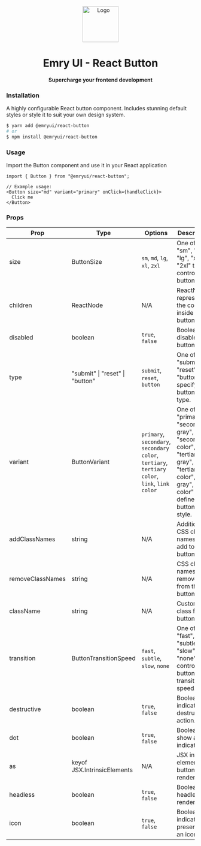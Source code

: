 <div align="center">
  <img style="width:96px; height:96px;" width="96" alt="Logo" src="https://user-images.githubusercontent.com/5527769/194703186-1603a72a-b997-4923-9953-da97270eac58.png">
</div>

<div align="center">
  <h1>Emry UI - React Button</h1>
  <p><b>Supercharge your frontend development</b></p>
</div>

### Installation

A highly configurable React button component. Includes stunning default styles or style it to suit your own design system.

```sh
$ yarn add @emryui/react-button
# or
$ npm install @emryui/react-button
```

### Usage

Import the Button component and use it in your React application

```
import { Button } from "@emryui/react-button";

// Example usage:
<Button size="md" variant="primary" onClick={handleClick}>
  Click me
</Button>
```

### Props

| Prop             | Type                            | Options                                                                                       | Description                                                                                                                                       |
| ---------------- | ------------------------------- | --------------------------------------------------------------------------------------------- | ------------------------------------------------------------------------------------------------------------------------------------------------- |
| size             | ButtonSize                      | `sm`, `md`, `lg`, `xl`, `2xl`                                                                 | One of "sm", "md", "lg", "xl", "2xl" to control the button size.                                                                                  |
| children         | ReactNode                       | N/A                                                                                           | ReactNode representing the content inside the button.                                                                                             |
| disabled         | boolean                         | `true`, `false`                                                                               | Boolean to disable the button.                                                                                                                    |
| type             | "submit" \| "reset" \| "button" | `submit`, `reset`, `button`                                                                   | One of "submit", "reset", "button" to specify the button's type.                                                                                  |
| variant          | ButtonVariant                   | `primary`, `secondary`, `secondary color`, `tertiary`, `tertiary color`, `link`, `link color` | One of "primary", "secondary gray", "secondary color", "tertiary gray", "tertiary color", "link gray", "link color" to define the button's style. |
| addClassNames    | string                          | N/A                                                                                           | Additional CSS class names to add to the button.                                                                                                  |
| removeClassNames | string                          | N/A                                                                                           | CSS class names to remove from the button.                                                                                                        |
| className        | string                          | N/A                                                                                           | Custom CSS class for the button.                                                                                                                  |
| transition       | ButtonTransitionSpeed           | `fast`, `subtle`,` slow`, `none`                                                              | One of "fast", "subtle", "slow", "none" to control button transition speed.                                                                       |
| destructive      | boolean                         | `true`, `false`                                                                               | Boolean to indicate a destructive action.                                                                                                         |
| dot              | boolean                         | `true`, `false`                                                                               | Boolean to show a dot indicator.                                                                                                                  |
| as               | keyof JSX.IntrinsicElements     | N/A                                                                                           | JSX intrinsic element for button rendering.                                                                                                       |
| headless         | boolean                         | `true`, `false`                                                                               | Boolean for headless rendering.                                                                                                                   |
| icon             | boolean                         | `true`, `false`                                                                               | Boolean to indicate the presence of an icon.                                                                                                      |
